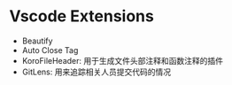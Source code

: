 # Vscode Extensions

* Beautify
* Auto Close Tag
* KoroFileHeader: 用于生成文件头部注释和函数注释的插件
* GitLens: 用来追踪相关人员提交代码的情况

